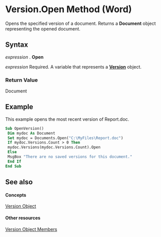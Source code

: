 
# Version.Open Method (Word)

Opens the specified version of a document. Returns a  **Document** object representing the opened document.


## Syntax

 _expression_ . **Open**

 _expression_ Required. A variable that represents a **[Version](63eeefb0-2d63-75e6-a070-a4a80f243bc4.md)** object.


### Return Value

Document


## Example

This example opens the most recent version of Report.doc.


```vb
Sub OpenVersion() 
 Dim mydoc As Document 
 Set mydoc = Documents.Open("C:\MyFiles\Report.doc") 
 If mydoc.Versions.Count > 0 Then 
 mydoc.Versions(mydoc.Versions.Count).Open 
 Else 
 MsgBox "There are no saved versions for this document." 
 End If 
End Sub
```


## See also


#### Concepts


[Version Object](63eeefb0-2d63-75e6-a070-a4a80f243bc4.md)
#### Other resources


[Version Object Members](455c364b-7a12-f60d-81f8-7218bad3bb34.md)
